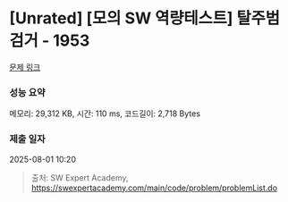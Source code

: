 # [Unrated] [모의 SW 역량테스트] 탈주범 검거 - 1953 

[문제 링크](https://swexpertacademy.com/main/code/problem/problemDetail.do?contestProbId=AV5PpLlKAQ4DFAUq) 

### 성능 요약

메모리: 29,312 KB, 시간: 110 ms, 코드길이: 2,718 Bytes

### 제출 일자

2025-08-01 10:20



> 출처: SW Expert Academy, https://swexpertacademy.com/main/code/problem/problemList.do